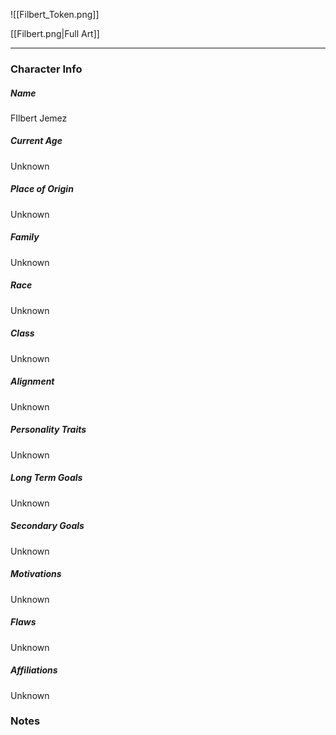 ![[Filbert_Token.png]]

[[Filbert.png|Full Art]]

---
### Character Info

##### Name 
FIlbert Jemez 

##### Current Age
Unknown

##### Place of Origin
Unknown

##### Family
Unknown

##### Race
Unknown

##### Class
Unknown

##### Alignment
Unknown

##### Personality Traits
Unknown

##### Long Term Goals
Unknown

##### Secondary Goals
Unknown

##### Motivations
Unknown

##### Flaws
Unknown

##### Affiliations
Unknown

### Notes

